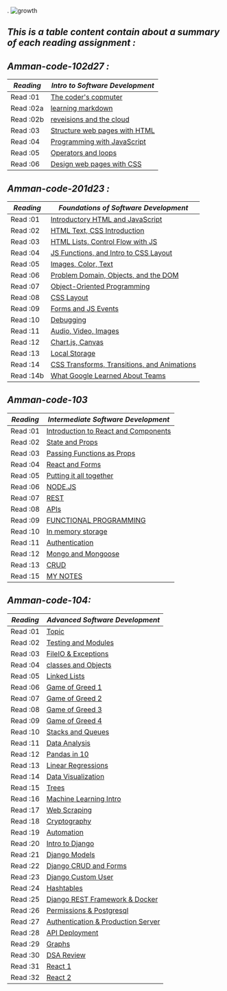 .
![growth](https://3kllhk1ibq34qk6sp3bhtox1-wpengine.netdna-ssl.com/wp-content/uploads/2015/11/growth-mindset.png)

## ***This is a table content contain about a summary of each reading assignment :***


## ***Amman-code-102d27 :***

  ***Reading***| ***Intro to Software Development***                                
  -------------| ------------------------------------ 
  Read :01     |[The coder's copmuter](./code201/dina1)         
  Read :02a    |[learning markdown](./code201/dina2)            
  Read :02b    |[reveisions and the cloud](./code201/dina3)     
  Read :03     |[Structure web pages with HTML](./code201/dina4)
  Read :04     |[ Programming with JavaScript](./code201/dina5) 
  Read :05     |[Operators and loops](./code201/dina6)          
  Read :06     |[Design web pages with CSS](./code201/dina7)    


## ***Amman-code-201d23 :***

  ***Reading*** |***Foundations of Software Development***                                      
  ------------- | -------------------------------------------------        
  Read :01      |[Introductory HTML and JavaScript](./code201/class-01) 
  Read :02      |[HTML Text, CSS Introduction](class-02)                                     
  Read :03      |[HTML Lists, Control Flow with JS](./code201/class-03)
  Read :04      |[ JS Functions, and Intro to CSS Layout](class-04)                                            
  Read :05      |[Images, Color, Text](./code201/class-05)
  Read :06      |[Problem Domain, Objects, and the DOM](class-06)
  Read :07      |[Object-Oriented Programming](./code201/class-07)
  Read :08      |[CSS Layout](./code201/class-08)
  Read :09      |[Forms and JS Events](./code201/class09.md)
  Read :10      |[Debugging](./code201/class10.md)
  Read :11      |[Audio, Video, Images](./code201/class11.md)
  Read :12      |[Chart.js, Canvas](./code201/class12.md)
  Read :13      |[Local Storage](./code201/class13.md)
  Read :14      |[CSS Transforms, Transitions, and Animations](class14.md)
  Read :14b     |[ What Google Learned About Teams](./code201/class14b.md)


  ## ***Amman-code-103***

  ***Reading***| ***Intermediate Software Development***                                
  -------------| ------------------------------------ 
  Read :01     |[Introduction to React and Components](./code301/read01.md) 
  Read :02     |[State and Props](./code301/read02.md) 
  Read :03     |[Passing Functions as Props](./code301/read03.md) 
  Read :04     |[React and Forms](./code301/read4.md) 
  Read :05     |[Putting it all together](./code301/read05.md) 
  Read :06     |[ NODE.JS](./code301/read06.md) 
  Read :07     |[REST](./code301/read07.md) 
  Read :08     |[APIs](./code301/read08.md) 
  Read :09     |[FUNCTIONAL PROGRAMMING](./code301/read09.md) 
  Read :10     |[In memory storage](./code301/read10.md)
  Read :11     |[Authentication](./code301/read11.md)
  Read :12     |[Mongo and Mongoose](./code301/read12.md)
  Read :13     |[CRUD](./code301/read13.md)
  Read :15     |[MY NOTES](./note.md)


  ## ***Amman-code-104:***

  ***Reading***| ***Advanced Software Development*** 
  -------------| ------------------------------------ 
  Read :01     |[ Topic](./code401/read01.md) 
  Read :02     |[ Testing and Modules](./code401/read02.md)
  Read :03     |[ FileIO & Exceptions](./code401/read03.md) 
  Read :04     |[ classes and Objects](./code401/read04.md)
  Read :05     |[ Linked Lists](./code401/read05.md)
  Read :06     |[ Game of Greed 1](./code401/read06.md)
  Read :07     |[ Game of Greed 2](./code401/read07.md)
  Read :08     |[ Game of Greed 3](./code401/read08.md)
  Read :09     |[ Game of Greed 4](./code401/read09.md)
  Read :10     |[Stacks and Queues](./code401/read10.md)
  Read :11     |[Data Analysis](./code401/read11.md)
  Read :12     |[Pandas in 10](./code401/read12.md)
  Read :13     |[Linear Regressions](./code401/read13.md)
  Read :14     |[Data Visualization](./code401/read14.md)
  Read :15     |[Trees](./code401/read15.md)
  Read :16     |[Machine Learning Intro](./code401/read16.md)
  Read :17     |[Web Scraping](./code401/read17.md)
  Read :18     |[Cryptography](./code401/read18.md)
  Read :19     |[Automation](./code401/read19.md)
  Read :20     |[Intro to Django](./code401/read20.md)
  Read :21     |[Django Models](./code401/read21.md)
  Read :22     |[Django CRUD and Forms](./code401/read22.md)
  Read :23     |[Django Custom User](./code401/read23.md)
  Read :24     |[Hashtables](./code401/read24.md)
  Read :25     |[ Django REST Framework & Docker](./code401/read25.md)
  Read :26     |[Permissions & Postgresql](./code401/read26.md)
  Read :27     |[Authentication & Production Server](./code401/read27.md)
  Read :28     |[API Deployment](./code401/read28.md)
  Read :29     |[Graphs](./code401/read29.md)
  Read :30     |[DSA Review](./code401/read30.md)
  Read :31     |[React 1](./code401/read31.md)
  Read :32     |[React 2](./code401/read32.md)



